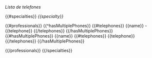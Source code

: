 *Lista de telefones*

{{#specialties}}
*{{specialty}}*

{{#professionals}}
{{^hasMultiplePhones}}
{{#telephones}}
{{name}} - {{telephone}}
{{/telephones}}
{{/hasMultiplePhones}}{{#hasMultiplePhones}}
{{name}}
{{#telephones}}
    {{telephone}}
{{/telephones}}
{{/hasMultiplePhones}}

{{/professionals}}
{{/specialties}}
